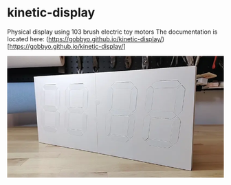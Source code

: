 # kinetic-display

Physical display using 103 brush electric toy motors
The documentation is located here: (https://gobbyo.github.io/kinetic-display/)[https://gobbyo.github.io/kinetic-display/]

![display](docs/img/intro-shortclip.webp)